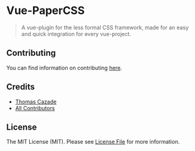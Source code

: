 # Vue-PaperCSS

> A vue-plugin for the less formal CSS framework, made for an easy and quick integration for every vue-project.

## Contributing

You can find information on contributing [here][contributing].

## Credits

- [Thomas Cazade][link-author]
- [All Contributors][link-contributors]

## License

The MIT License (MIT). Please see [License File](LICENSE.md) for more information.

[link-author]: https://github.com/TotomInc
[link-contributors]: ../../contributors
[contributing]: CONTRIBUTING.md
